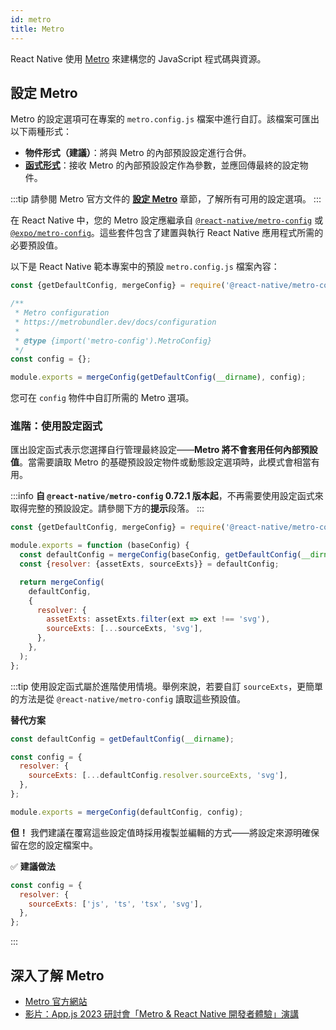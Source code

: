 ```yaml
---
id: metro
title: Metro
---
```


React Native 使用 [Metro](https://metrobundler.dev/) 來建構您的 JavaScript 程式碼與資源。

## 設定 Metro

Metro 的設定選項可在專案的 `metro.config.js` 檔案中進行自訂。該檔案可匯出以下兩種形式：

- **物件形式（建議）**：將與 Metro 的內部預設設定進行合併。
- [**函式形式**](#進階使用設定函式)：接收 Metro 的內部預設設定作為參數，並應回傳最終的設定物件。

:::tip
請參閱 Metro 官方文件的 [**設定 Metro**](https://metrobundler.dev/docs/configuration) 章節，了解所有可用的設定選項。
:::

在 React Native 中，您的 Metro 設定應繼承自 [`@react-native/metro-config`](https://www.npmjs.com/package/@react-native/metro-config) 或 [`@expo/metro-config`](https://www.npmjs.com/package/@expo/metro-config)。這些套件包含了建置與執行 React Native 應用程式所需的必要預設值。

以下是 React Native 範本專案中的預設 `metro.config.js` 檔案內容：

<!-- prettier-ignore -->

```js
const {getDefaultConfig, mergeConfig} = require('@react-native/metro-config');

/**
 * Metro configuration
 * https://metrobundler.dev/docs/configuration
 *
 * @type {import('metro-config').MetroConfig}
 */
const config = {};

module.exports = mergeConfig(getDefaultConfig(__dirname), config);
```

您可在 `config` 物件中自訂所需的 Metro 選項。

### 進階：使用設定函式

匯出設定函式表示您選擇自行管理最終設定——**Metro 將不會套用任何內部預設值**。當需要讀取 Metro 的基礎預設設定物件或動態設定選項時，此模式會相當有用。

:::info
**自 `@react-native/metro-config` 0.72.1 版本起**，不再需要使用設定函式來取得完整的預設設定。請參閱下方的**提示**段落。
:::

<!-- prettier-ignore -->

```js
const {getDefaultConfig, mergeConfig} = require('@react-native/metro-config');

module.exports = function (baseConfig) {
  const defaultConfig = mergeConfig(baseConfig, getDefaultConfig(__dirname));
  const {resolver: {assetExts, sourceExts}} = defaultConfig;

  return mergeConfig(
    defaultConfig,
    {
      resolver: {
        assetExts: assetExts.filter(ext => ext !== 'svg'),
        sourceExts: [...sourceExts, 'svg'],
      },
    },
  );
};
```

:::tip
使用設定函式屬於進階使用情境。舉例來說，若要自訂 `sourceExts`，更簡單的方法是從 `@react-native/metro-config` 讀取這些預設值。

**替代方案**

<!-- prettier-ignore -->
```js
const defaultConfig = getDefaultConfig(__dirname);

const config = {
  resolver: {
    sourceExts: [...defaultConfig.resolver.sourceExts, 'svg'],
  },
};

module.exports = mergeConfig(defaultConfig, config);
```

**但！** 我們建議在覆寫這些設定值時採用複製並編輯的方式——將設定來源明確保留在您的設定檔案中。

✅ **建議做法**

<!-- prettier-ignore -->
```js
const config = {
  resolver: {
    sourceExts: ['js', 'ts', 'tsx', 'svg'],
  },
};
```

:::

## 深入了解 Metro

- [Metro 官方網站](https://metrobundler.dev/)
- [影片：App.js 2023 研討會「Metro & React Native 開發者體驗」演講](https://www.youtube.com/watch?v=c9D4pg0y9cI)